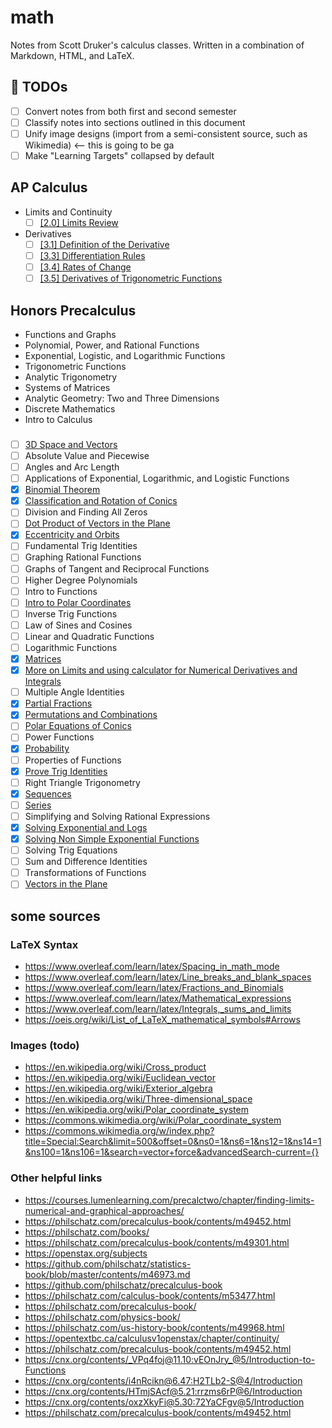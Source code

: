 # math

Notes from Scott Druker's calculus classes. Written in a combination of Markdown, HTML, and LaTeX.

## 🚧 TODOs
- [ ] Convert notes from both first and second semester
- [ ] Classify notes into sections outlined in this document
- [ ] Unify image designs (import from a semi-consistent source, such as Wikimedia) <-- this is going to be ga
- [ ] Make "Learning Targets" collapsed by default

## AP Calculus

- Limits and Continuity
    - [ ] [[2.0] Limits Review](calculus/limits.md)
- Derivatives
    - [ ] [[3.1] Definition of the Derivative](calculus/definition-of-the-derivative.md)
    - [ ] [[3.3] Differentiation Rules](calculus/differentiation-rules.md)
    - [ ] [[3.4] Rates of Change](calculus/rates-of-change.md)
    - [ ] [[3.5] Derivatives of Trigonometric Functions](calculus/derivatives-of-trigonometric-functions.md)

## Honors Precalculus

- Functions and Graphs
- Polynomial, Power, and Rational Functions
- Exponential, Logistic, and Logarithmic Functions
- Trigonometric Functions
- Analytic Trigonometry
- Systems of Matrices
- Analytic Geometry: Two and Three Dimensions
- Discrete Mathematics
- Intro to Calculus

###
- [ ] [3D Space and Vectors](precalculus/3d-space-and-vectors.md)
- [ ] Absolute Value and Piecewise
- [ ] Angles and Arc Length
- [ ] Applications of Exponential, Logarithmic, and Logistic Functions
- [x] [Binomial Theorem](precalculus/binomial-theorem.md)
- [x] [Classification and Rotation of Conics](precalculus/classification-and-rotation-of-conics.md)
- [ ] Division and Finding All Zeros
- [ ] [Dot Product of Vectors in the Plane](precalculus/dot-product-of-vectors-in-the-plane.md)
- [x] [Eccentricity and Orbits](precalculus/eccentricity-and-orbits.md)
- [ ] Fundamental Trig Identities
- [ ] Graphing Rational Functions
- [ ] Graphs of Tangent and Reciprocal Functions
- [ ] Higher Degree Polynomials
- [ ] Intro to Functions
- [ ] [Intro to Polar Coordinates](precalculus/intro-to-polar-coordinates.md)
- [ ] Inverse Trig Functions
- [ ] Law of Sines and Cosines
- [ ] Linear and Quadratic Functions
- [ ] Logarithmic Functions
- [x] [Matrices](precalculus/matrices.md)
- [x] [More on Limits and using calculator for Numerical Derivatives and Integrals](precalculus/numerical-derivatives-and-integrals.md)
- [ ] Multiple Angle Identities
- [x] [Partial Fractions](precalculus/partial-fractions.md)
- [x] [Permutations and Combinations](precalculus/permutations-and-combinations.md)
- [ ] [Polar Equations of Conics](precalculus/polar-equations-of-conics.md)
- [ ] Power Functions
- [x] [Probability](precalculus/probability.md)
- [ ] Properties of Functions
- [x] [Prove Trig Identities](precalculus/prove-trig-identities.md)
- [ ] Right Triangle Trigonometry
- [x] [Sequences](precalculus/sequences.md)
- [ ] [Series](precalculus/series.md)
- [ ] Simplifying and Solving Rational Expressions
- [x] [Solving Exponential and Logs](precalculus/solving-exponential-and-logs.md)
- [x] [Solving Non Simple Exponential Functions](precalculus/solving-non-simple-exponential-functions.md)
- [ ] Solving Trig Equations
- [ ] Sum and Difference Identities
- [ ] Transformations of Functions
- [ ] [Vectors in the Plane](precalculus/vectors-in-the-plane.md)

## some sources

### LaTeX Syntax
- https://www.overleaf.com/learn/latex/Spacing_in_math_mode
- https://www.overleaf.com/learn/latex/Line_breaks_and_blank_spaces
- https://www.overleaf.com/learn/latex/Fractions_and_Binomials
- https://www.overleaf.com/learn/latex/Mathematical_expressions
- https://www.overleaf.com/learn/latex/Integrals,_sums_and_limits
- https://oeis.org/wiki/List_of_LaTeX_mathematical_symbols#Arrows

### Images (todo)
- https://en.wikipedia.org/wiki/Cross_product
- https://en.wikipedia.org/wiki/Euclidean_vector
- https://en.wikipedia.org/wiki/Exterior_algebra
- https://en.wikipedia.org/wiki/Three-dimensional_space
- https://en.wikipedia.org/wiki/Polar_coordinate_system
- https://commons.wikimedia.org/wiki/Polar_coordinate_system
- https://commons.wikimedia.org/w/index.php?title=Special:Search&limit=500&offset=0&ns0=1&ns6=1&ns12=1&ns14=1&ns100=1&ns106=1&search=vector+force&advancedSearch-current={}

### Other helpful links
- https://courses.lumenlearning.com/precalctwo/chapter/finding-limits-numerical-and-graphical-approaches/
- https://philschatz.com/precalculus-book/contents/m49452.html
- https://philschatz.com/books/
- https://philschatz.com/precalculus-book/contents/m49301.html
- https://openstax.org/subjects
- https://github.com/philschatz/statistics-book/blob/master/contents/m46973.md
- https://github.com/philschatz/precalculus-book
- https://philschatz.com/calculus-book/contents/m53477.html
- https://philschatz.com/precalculus-book/
- https://philschatz.com/physics-book/
- https://philschatz.com/us-history-book/contents/m49968.html
- https://opentextbc.ca/calculusv1openstax/chapter/continuity/
- https://philschatz.com/precalculus-book/contents/m49452.html
- https://cnx.org/contents/_VPq4foj@11.10:vEOnJry_@5/Introduction-to-Functions
- https://cnx.org/contents/i4nRcikn@6.47:H2TLb2-S@4/Introduction
- https://cnx.org/contents/HTmjSAcf@5.21:rrzms6rP@6/Introduction
- https://cnx.org/contents/oxzXkyFi@5.30:72YaCFgv@5/Introduction
- https://philschatz.com/precalculus-book/contents/m49452.html
